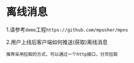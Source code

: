 # 离线消息
1.请参考`demo`工程`https://github.com/mpusher/mpns`

2.用户上线后客户端如何推送(获取)离线消息
```
推荐采用拉取的方式，可以通过一个http接口，分页拉取
```